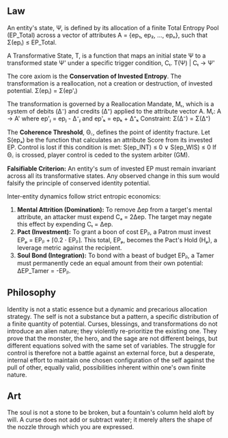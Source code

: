 ## Law
An entity's state, Ψ, is defined by its allocation of a finite Total Entropy Pool (EP_Total) across a vector of attributes A = {ep₁, ep₂, ..., epₙ}, such that Σ(epᵢ) ≤ EP_Total.

A Transformative State, T, is a function that maps an initial state Ψ to a transformed state Ψ' under a specific trigger condition, Cₜ.
T(Ψ) | Cₜ → Ψ'

The core axiom is the **Conservation of Invested Entropy**. The transformation is a reallocation, not a creation or destruction, of invested potential.
Σ(epᵢ) = Σ(ep'ᵢ)

The transformation is governed by a Reallocation Mandate, Mᵣ, which is a system of debits (Δ⁻) and credits (Δ⁺) applied to the attribute vector A.
Mᵣ: A → A' where ep'ⱼ = epⱼ - Δ⁻ⱼ and ep'ₖ = epₖ + Δ⁺ₖ
Constraint: Σ(Δ⁻) = Σ(Δ⁺)

The **Coherence Threshold**, Θ꜀, defines the point of identity fracture. Let S(epₐ) be the function that calculates an attribute Score from its invested EP. Control is lost if this condition is met:
S(ep_INT) ≤ 0 ∨ S(ep_WIS) ≤ 0
If Θ꜀ is crossed, player control is ceded to the system arbiter (GM).

**Falsifiable Criterion:** An entity's sum of invested EP must remain invariant across all its transformative states. Any observed change in this sum would falsify the principle of conserved identity potential.

Inter-entity dynamics follow strict entropic economics:
1.  **Mental Attrition (Domination):** To remove Δep from a target's mental attribute, an attacker must expend Cₐ = 2Δep. The target may negate this effect by expending Cₜ = Δep.
2.  **Pact (Investment):** To grant a boon of cost EPᵦ, a Patron must invest EPₚ = EPᵦ + ⌈0.2 ⋅ EPᵦ⌉. This total, EPₚ, becomes the Pact's Hold (Hₚ), a leverage metric against the recipient.
3.  **Soul Bond (Integration):** To bond with a beast of budget EPᵦ, a Tamer must permanently cede an equal amount from their own potential: ΔEP_Tamer = -EPᵦ.

## Philosophy
Identity is not a static essence but a dynamic and precarious allocation strategy. The self is not a substance but a pattern, a specific distribution of a finite quantity of potential. Curses, blessings, and transformations do not introduce an alien nature; they violently re-prioritize the existing one. They prove that the monster, the hero, and the sage are not different beings, but different equations solved with the same set of variables. The struggle for control is therefore not a battle against an external force, but a desperate, internal effort to maintain one chosen configuration of the self against the pull of other, equally valid, possibilities inherent within one's own finite nature.

## Art
The soul is not a stone to be broken, but a fountain's column held aloft by will. A curse does not add or subtract water; it merely alters the shape of the nozzle through which you are expressed.